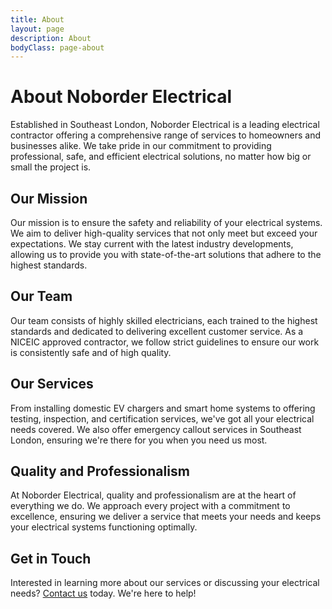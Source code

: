 ```yaml
---
title: About
layout: page
description: About
bodyClass: page-about
---
```


# About Noborder Electrical

Established in Southeast London, Noborder Electrical is a leading electrical contractor offering a comprehensive range of services to homeowners and businesses alike. We take pride in our commitment to providing professional, safe, and efficient electrical solutions, no matter how big or small the project is.

## Our Mission

Our mission is to ensure the safety and reliability of your electrical systems. We aim to deliver high-quality services that not only meet but exceed your expectations. We stay current with the latest industry developments, allowing us to provide you with state-of-the-art solutions that adhere to the highest standards.

## Our Team

Our team consists of highly skilled electricians, each trained to the highest standards and dedicated to delivering excellent customer service. As a NICEIC approved contractor, we follow strict guidelines to ensure our work is consistently safe and of high quality.

## Our Services

From installing domestic EV chargers and smart home systems to offering testing, inspection, and certification services, we've got all your electrical needs covered. We also offer emergency callout services in Southeast London, ensuring we're there for you when you need us most.

## Quality and Professionalism

At Noborder Electrical, quality and professionalism are at the heart of everything we do. We approach every project with a commitment to excellence, ensuring we deliver a service that meets your needs and keeps your electrical systems functioning optimally.

## Get in Touch

Interested in learning more about our services or discussing your electrical needs? [Contact us](/contact/) today. We're here to help!